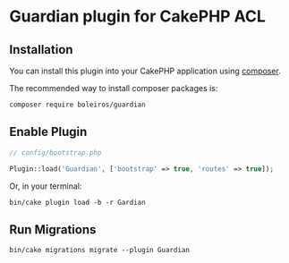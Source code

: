 # Guardian plugin for CakePHP ACL

## Installation

You can install this plugin into your CakePHP application using [composer](http://getcomposer.org).

The recommended way to install composer packages is:

```
composer require boleiros/guardian
```

## Enable Plugin

```php
// config/bootstrap.php

Plugin::load('Guardian', ['bootstrap' => true, 'routes' => true]);
```
Or, in your terminal:

```
bin/cake plugin load -b -r Gardian
```

## Run Migrations

```
bin/cake migrations migrate --plugin Guardian
```

